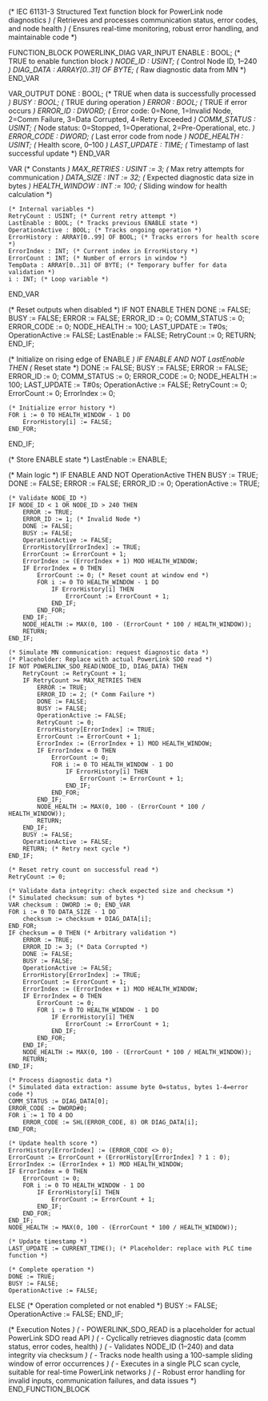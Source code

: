 (* IEC 61131-3 Structured Text function block for PowerLink node diagnostics *)
(* Retrieves and processes communication status, error codes, and node health *)
(* Ensures real-time monitoring, robust error handling, and maintainable code *)

FUNCTION_BLOCK POWERLINK_DIAG
VAR_INPUT
    ENABLE : BOOL; (* TRUE to enable function block *)
    NODE_ID : USINT; (* Control Node ID, 1–240 *)
    DIAG_DATA : ARRAY[0..31] OF BYTE; (* Raw diagnostic data from MN *)
END_VAR

VAR_OUTPUT
    DONE : BOOL; (* TRUE when data is successfully processed *)
    BUSY : BOOL; (* TRUE during operation *)
    ERROR : BOOL; (* TRUE if error occurs *)
    ERROR_ID : DWORD; (* Error code: 0=None, 1=Invalid Node, 2=Comm Failure, 3=Data Corrupted, 4=Retry Exceeded *)
    COMM_STATUS : USINT; (* Node status: 0=Stopped, 1=Operational, 2=Pre-Operational, etc. *)
    ERROR_CODE : DWORD; (* Last error code from node *)
    NODE_HEALTH : USINT; (* Health score, 0–100 *)
    LAST_UPDATE : TIME; (* Timestamp of last successful update *)
END_VAR

VAR
    (* Constants *)
    MAX_RETRIES : USINT := 3; (* Max retry attempts for communication *)
    DATA_SIZE : INT := 32; (* Expected diagnostic data size in bytes *)
    HEALTH_WINDOW : INT := 100; (* Sliding window for health calculation *)
    
    (* Internal variables *)
    RetryCount : USINT; (* Current retry attempt *)
    LastEnable : BOOL; (* Tracks previous ENABLE state *)
    OperationActive : BOOL; (* Tracks ongoing operation *)
    ErrorHistory : ARRAY[0..99] OF BOOL; (* Tracks errors for health score *)
    ErrorIndex : INT; (* Current index in ErrorHistory *)
    ErrorCount : INT; (* Number of errors in window *)
    TempData : ARRAY[0..31] OF BYTE; (* Temporary buffer for data validation *)
    i : INT; (* Loop variable *)
END_VAR

(* Reset outputs when disabled *)
IF NOT ENABLE THEN
    DONE := FALSE;
    BUSY := FALSE;
    ERROR := FALSE;
    ERROR_ID := 0;
    COMM_STATUS := 0;
    ERROR_CODE := 0;
    NODE_HEALTH := 100;
    LAST_UPDATE := T#0s;
    OperationActive := FALSE;
    LastEnable := FALSE;
    RetryCount := 0;
    RETURN;
END_IF;

(* Initialize on rising edge of ENABLE *)
IF ENABLE AND NOT LastEnable THEN
    (* Reset state *)
    DONE := FALSE;
    BUSY := FALSE;
    ERROR := FALSE;
    ERROR_ID := 0;
    COMM_STATUS := 0;
    ERROR_CODE := 0;
    NODE_HEALTH := 100;
    LAST_UPDATE := T#0s;
    OperationActive := FALSE;
    RetryCount := 0;
    ErrorCount := 0;
    ErrorIndex := 0;
    
    (* Initialize error history *)
    FOR i := 0 TO HEALTH_WINDOW - 1 DO
        ErrorHistory[i] := FALSE;
    END_FOR;
END_IF;

(* Store ENABLE state *)
LastEnable := ENABLE;

(* Main logic *)
IF ENABLE AND NOT OperationActive THEN
    BUSY := TRUE;
    DONE := FALSE;
    ERROR := FALSE;
    ERROR_ID := 0;
    OperationActive := TRUE;
    
    (* Validate NODE_ID *)
    IF NODE_ID < 1 OR NODE_ID > 240 THEN
        ERROR := TRUE;
        ERROR_ID := 1; (* Invalid Node *)
        DONE := FALSE;
        BUSY := FALSE;
        OperationActive := FALSE;
        ErrorHistory[ErrorIndex] := TRUE;
        ErrorCount := ErrorCount + 1;
        ErrorIndex := (ErrorIndex + 1) MOD HEALTH_WINDOW;
        IF ErrorIndex = 0 THEN
            ErrorCount := 0; (* Reset count at window end *)
            FOR i := 0 TO HEALTH_WINDOW - 1 DO
                IF ErrorHistory[i] THEN
                    ErrorCount := ErrorCount + 1;
                END_IF;
            END_FOR;
        END_IF;
        NODE_HEALTH := MAX(0, 100 - (ErrorCount * 100 / HEALTH_WINDOW));
        RETURN;
    END_IF;
    
    (* Simulate MN communication: request diagnostic data *)
    (* Placeholder: Replace with actual PowerLink SDO read *)
    IF NOT POWERLINK_SDO_READ(NODE_ID, DIAG_DATA) THEN
        RetryCount := RetryCount + 1;
        IF RetryCount >= MAX_RETRIES THEN
            ERROR := TRUE;
            ERROR_ID := 2; (* Comm Failure *)
            DONE := FALSE;
            BUSY := FALSE;
            OperationActive := FALSE;
            RetryCount := 0;
            ErrorHistory[ErrorIndex] := TRUE;
            ErrorCount := ErrorCount + 1;
            ErrorIndex := (ErrorIndex + 1) MOD HEALTH_WINDOW;
            IF ErrorIndex = 0 THEN
                ErrorCount := 0;
                FOR i := 0 TO HEALTH_WINDOW - 1 DO
                    IF ErrorHistory[i] THEN
                        ErrorCount := ErrorCount + 1;
                    END_IF;
                END_FOR;
            END_IF;
            NODE_HEALTH := MAX(0, 100 - (ErrorCount * 100 / HEALTH_WINDOW));
            RETURN;
        END_IF;
        BUSY := FALSE;
        OperationActive := FALSE;
        RETURN; (* Retry next cycle *)
    END_IF;
    
    (* Reset retry count on successful read *)
    RetryCount := 0;
    
    (* Validate data integrity: check expected size and checksum *)
    (* Simulated checksum: sum of bytes *)
    VAR checksum : DWORD := 0; END_VAR
    FOR i := 0 TO DATA_SIZE - 1 DO
        checksum := checksum + DIAG_DATA[i];
    END_FOR;
    IF checksum = 0 THEN (* Arbitrary validation *)
        ERROR := TRUE;
        ERROR_ID := 3; (* Data Corrupted *)
        DONE := FALSE;
        BUSY := FALSE;
        OperationActive := FALSE;
        ErrorHistory[ErrorIndex] := TRUE;
        ErrorCount := ErrorCount + 1;
        ErrorIndex := (ErrorIndex + 1) MOD HEALTH_WINDOW;
        IF ErrorIndex = 0 THEN
            ErrorCount := 0;
            FOR i := 0 TO HEALTH_WINDOW - 1 DO
                IF ErrorHistory[i] THEN
                    ErrorCount := ErrorCount + 1;
                END_IF;
            END_FOR;
        END_IF;
        NODE_HEALTH := MAX(0, 100 - (ErrorCount * 100 / HEALTH_WINDOW));
        RETURN;
    END_IF;
    
    (* Process diagnostic data *)
    (* Simulated data extraction: assume byte 0=status, bytes 1-4=error code *)
    COMM_STATUS := DIAG_DATA[0];
    ERROR_CODE := DWORD#0;
    FOR i := 1 TO 4 DO
        ERROR_CODE := SHL(ERROR_CODE, 8) OR DIAG_DATA[i];
    END_FOR;
    
    (* Update health score *)
    ErrorHistory[ErrorIndex] := (ERROR_CODE <> 0);
    ErrorCount := ErrorCount + (ErrorHistory[ErrorIndex] ? 1 : 0);
    ErrorIndex := (ErrorIndex + 1) MOD HEALTH_WINDOW;
    IF ErrorIndex = 0 THEN
        ErrorCount := 0;
        FOR i := 0 TO HEALTH_WINDOW - 1 DO
            IF ErrorHistory[i] THEN
                ErrorCount := ErrorCount + 1;
            END_IF;
        END_FOR;
    END_IF;
    NODE_HEALTH := MAX(0, 100 - (ErrorCount * 100 / HEALTH_WINDOW));
    
    (* Update timestamp *)
    LAST_UPDATE := CURRENT_TIME(); (* Placeholder: replace with PLC time function *)
    
    (* Complete operation *)
    DONE := TRUE;
    BUSY := FALSE;
    OperationActive := FALSE;
ELSE
    (* Operation completed or not enabled *)
    BUSY := FALSE;
    OperationActive := FALSE;
END_IF;

(* Execution Notes *)
(* - POWERLINK_SDO_READ is a placeholder for actual PowerLink SDO read API *)
(* - Cyclically retrieves diagnostic data (comm status, error codes, health) *)
(* - Validates NODE_ID (1–240) and data integrity via checksum *)
(* - Tracks node health using a 100-sample sliding window of error occurrences *)
(* - Executes in a single PLC scan cycle, suitable for real-time PowerLink networks *)
(* - Robust error handling for invalid inputs, communication failures, and data issues *)
END_FUNCTION_BLOCK
